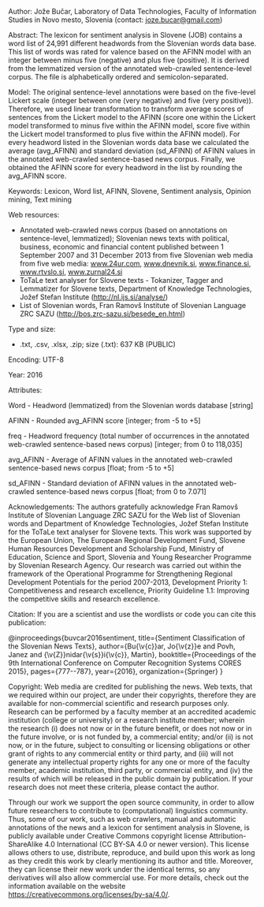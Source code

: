 Author: Jože Bučar, Laboratory of Data Technologies, Faculty of Information Studies in Novo mesto, Slovenia (contact: joze.bucar@gmail.com)

Abstract:
The lexicon for sentiment analysis in Slovene (JOB) contains a word list of 24,991 different headwords from the Slovenian words data base. This list of words was rated for valence based on the AFINN model with an integer between minus five (negative) and plus five (positive). It is derived from the lemmatized version of the annotated web-crawled sentence-level corpus. The file is alphabetically ordered and semicolon-separated.

Model:
The original sentence-level annotations were based on the five-level Lickert scale (integer between one (very negative) and five (very positive)). Therefore, we used linear transformation to transform average scores of sentences from the Lickert model to the AFINN (score one within the Lickert model transformed to minus five within the AFINN model, score five within the Lickert model transformed to plus five within the AFINN model). For every headword listed in the Slovenian words data base we calculated the average (avg_AFINN) and standard deviation (sd_AFINN) of AFINN values in the annotated web-crawled sentence-based news corpus. Finally, we obtained the AFINN score for every headword in the list by rounding the avg_AFINN score.

Keywords:
Lexicon, Word list, AFINN, Slovene, Sentiment analysis, Opinion mining, Text mining

Web resources:
- Annotated web-crawled news corpus (based on annotations on sentence-level, lemmatized); Slovenian news texts with political, business, economic and financial content published between 1 September 2007 and 31 December 2013 from five Slovenian web media from five web media: www.24ur.com, www.dnevnik.si, www.finance.si, www.rtvslo.si, www.zurnal24.si
- ToTaLe text analyser for Slovene texts - Tokanizer, Tagger and Lemmatizer for Slovene texts, Department of Knowledge Technologies, Jožef Stefan Institute (http://nl.ijs.si/analyse/)
- List of Slovenian words, Fran Ramovš Institute of Slovenian Language ZRC SAZU (http://bos.zrc-sazu.si/besede_en.html)

Type and size:
- .txt, .csv, .xlsx, .zip; size (.txt): 637 KB  (PUBLIC)

Encoding: UTF-8

Year: 2016

Attributes:

Word - Headword (lemmatized) from the Slovenian words database [string]

AFINN - Rounded avg_AFINN score [integer; from -5 to +5]

freq - Headword frequency (total number of occurrences in the annotated web-crawled sentence-based news corpus) [integer; from 0 to 118,035]

avg_AFINN - Average of AFINN values in the annotated web-crawled sentence-based news corpus [float; from -5 to +5]

sd_AFINN - Standard deviation of AFINN values in the annotated web-crawled sentence-based news corpus [float; from 0 to 7.071]

Acknowledgements:
The authors gratefully acknowledge Fran Ramovš Institute of Slovenian Language ZRC SAZU for the Web list of Slovenian words and Department of Knowledge Technologies, Jožef Stefan Institute for the ToTaLe text analyser for Slovene texts. This work was supported by the European Union, The European Regional Development Fund, Slovene Human Resources Development and Scholarship Fund, Ministry of Education, Science and Sport, Slovenia and Young Researcher Programme by Slovenian Research Agency. Our research was carried out within the framework of the Operational Programme for Strengthening Regional Development Potentials for the period 2007-2013, Development Priority 1: Competitiveness and research excellence, Priority Guideline 1.1: Improving the competitive skills and research excellence.

Citation:
If you are a scientist and use the wordlists or code you can cite this publication:

@inproceedings{buvcar2016sentiment,
  title={Sentiment Classification of the Slovenian News Texts},
  author={Bu{\v{c}}ar, Jo{\v{z}}e and Povh, Janez and {\v{Z}}nidar{\v{s}}i{\v{c}}, Martin},
  booktitle={Proceedings of the 9th International Conference on Computer Recognition Systems CORES 2015},
  pages={777--787},
  year={2016},
  organization={Springer}
}

Copyright:
Web media are credited for publishing the news. Web texts, that we required within our project, are under their copyrights, therefore they are available for non-commercial scientific and research purposes only. Research can be performed by a faculty member at an accredited academic institution (college or university) or a research institute member; wherein the research (i) does not now or in the future benefit, or does not now or in the future involve, or is not funded by, a commercial entity; and/or (ii) is not now, or in the future, subject to consulting or licensing obligations or other grant of rights to any commercial entity or third party, and (iii) will not generate any intellectual property rights for any one or more of the faculty member, academic institution, third party, or commercial entity, and (iv) the results of which will be released in the public domain by publication. If your research does not meet these criteria, please contact the author.

Through our work we support the open source community, in order to allow future researchers to contribute to (computational) linguistics community. Thus, some of our work, such as web crawlers, manual and automatic annotations of the news and a lexicon for sentiment analysis in Slovene, is publicly available under Creative Commons copyright license Attribution-ShareAlike 4.0 International (CC BY-SA 4.0 or newer version). This license allows others to use, distribute, reproduce, and build upon this work as long as they credit this work by clearly mentioning its author and title. Moreover, they can license their new work under the identical terms, so any derivatives will also allow commercial use. For more details, check out the information available on the website https://creativecommons.org/licenses/by-sa/4.0/.
